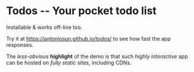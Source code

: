 # Todos -- Your pocket todo list

Installable & works off-line too.

Try it at https://antoniosun.github.io/todos/
to see how fast the app responses.

The _less-obvious_ **highlight** of the demo is that
such _highly interactive_ app can be hosted on
_fully static_ sites, including CDNs.
